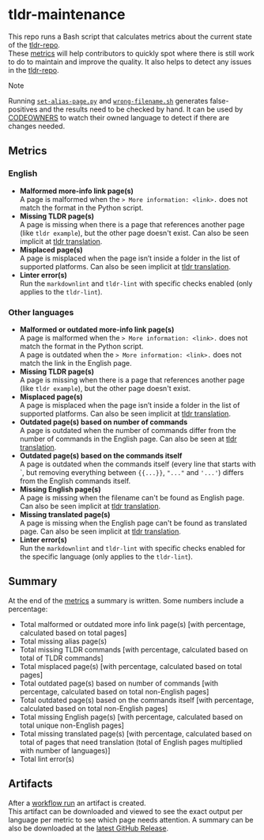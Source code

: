 # tldr-maintenance

This repo runs a Bash script that calculates metrics about the current state of the [tldr-repo](https://github.com/tldr-pages/tldr).  
These [metrics](metrics.log) will help contributors to quickly spot where there is still work to do to maintain and improve the quality. It also helps to detect any issues in the [tldr-repo](https://github.com/tldr-pages/tldr).

> [!NOTE]
> Running [`set-alias-page.py`](https://github.com/tldr-pages/tldr/blob/main/scripts/set-alias-page.py) and [`wrong-filename.sh`](https://github.com/tldr-pages/tldr/blob/main/scripts/wrong-filename.sh) generates false-positives and the results need to be checked by hand. It can be used by [CODEOWNERS](https://github.com/tldr-pages/tldr/blob/main/.github/CODEOWNERS) to watch their owned language to detect if there are changes needed.

## Metrics

### English

- **Malformed more-info link page(s)**  
  A page is malformed when the `> More information: <link>.` does not match the format in the Python script.
- **Missing TLDR page(s)**  
  A page is missing when there is a page that references another page (like `tldr example`), but the other page doesn't exist.
  Can also be seen implicit at [tldr translation](https://lukwebsforge.github.io/tldri18n/).
- **Misplaced page(s)**  
  A page is misplaced when the page isn’t inside a folder in the list of supported platforms.
  Can also be seen implicit at [tldr translation](https://lukwebsforge.github.io/tldri18n/).
- **Linter error(s)**  
  Run the `markdownlint` and `tldr-lint` with specific checks enabled (only applies to the `tldr-lint`).

### Other languages

- **Malformed or outdated more-info link page(s)**  
  A page is malformed when the `> More information: <link>.` does not match the format in the Python script.  
   A page is outdated when the `> More information: <link>.` does not match the link in the English page.
- **Missing TLDR page(s)**  
  A page is missing when there is a page that references another page (like `tldr example`), but the other page doesn't exist.
- **Misplaced page(s)**  
  A page is misplaced when the page isn’t inside a folder in the list of supported platforms.
  Can also be seen implicit at [tldr translation](https://lukwebsforge.github.io/tldri18n/).
- **Outdated page(s) based on number of commands**  
  A page is outdated when the number of commands differ from the number of commands in the English page.
  Can also be seen at [tldr translation](https://lukwebsforge.github.io/tldri18n/).
- **Outdated page(s) based on the commands itself**  
  A page is outdated when the commands itself (every line that starts with \`, but removing everything between `{{...}}`, `"..."` and `'...'`) differs from the English commands itself.
- **Missing English page(s)**  
  A page is missing when the filename can't be found as English page.
  Can also be seen implicit at [tldr translation](https://lukwebsforge.github.io/tldri18n/).
- **Missing translated page(s)**  
  A page is missing when the English page can't be found as translated page.
  Can also be seen implicit at [tldr translation](https://lukwebsforge.github.io/tldri18n/).
- **Linter error(s)**  
  Run the `markdownlint` and `tldr-lint` with specific checks enabled for the specific language (only applies to the `tldr-lint`).

## Summary

At the end of the [metrics](metrics.log) a summary is written. Some numbers include a percentage:

- Total malformed or outdated more info link page(s) [with percentage, calculated based on total pages]
- Total missing alias page(s)
- Total missing TLDR commands [with percentage, calculated based on total of TLDR commands]
- Total misplaced page(s) [with percentage, calculated based on total pages]
- Total outdated page(s) based on number of commands [with percentage, calculated based on total non-English pages]
- Total outdated page(s) based on the commands itself [with percentage, calculated based on total non-English pages]
- Total missing English page(s) [with percentage, calculated based on total unique non-English pages]
- Total missing translated page(s) [with percentage, calculated based on total of pages that need translation (total of English pages multiplied with number of languages)]
- Total lint error(s)

## Artifacts

After a [workflow run](https://github.com/tldr-pages/tldr-maintenance/actions/workflows/calculate-metrics.yml) an artifact is created.  
This artifact can be downloaded and viewed to see the exact output per language per metric to see which page needs attention.
A summary can be also be downloaded at the [latest GitHub Release](https://github.com/tldr-pages/tldr-maintenance/releases/tag/latest).
